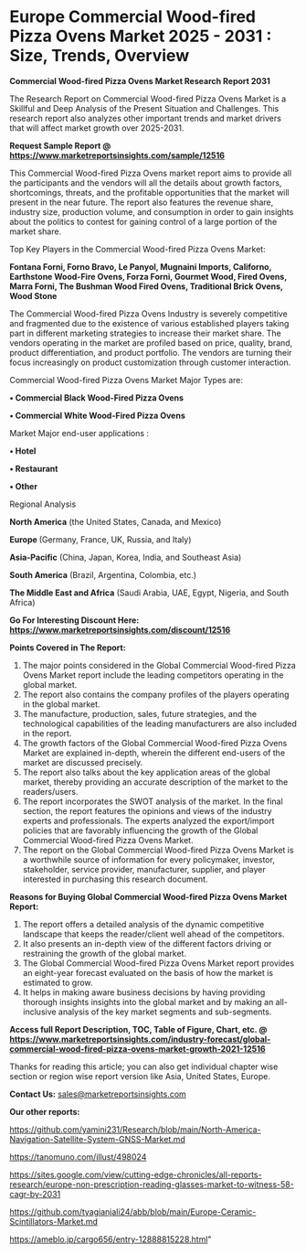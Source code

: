  # Europe Commercial Wood-fired Pizza Ovens Market 2025 - 2031 : Size, Trends, Overview

<strong>Commercial Wood-fired Pizza Ovens Market Research Report 2031</strong>

The Research Report on Commercial Wood-fired Pizza Ovens Market is a Skillful and Deep Analysis of the Present Situation and Challenges. This research report also analyzes other important trends and market drivers that will affect market growth over 2025-2031.

<strong>Request Sample Report @ <a href=https://www.marketreportsinsights.com/sample/12516>https://www.marketreportsinsights.com/sample/12516</a></strong>

This Commercial Wood-fired Pizza Ovens market report aims to provide all the participants and the vendors will all the details about growth factors, shortcomings, threats, and the profitable opportunities that the market will present in the near future. The report also features the revenue share, industry size, production volume, and consumption in order to gain insights about the politics to contest for gaining control of a large portion of the market share.

Top Key Players in the Commercial Wood-fired Pizza Ovens Market:

<strong>Fontana Forni, Forno Bravo, Le Panyol, Mugnaini Imports, Californo, Earthstone Wood-Fire Ovens, Forza Forni, Gourmet Wood, Fired Ovens, Marra Forni, The Bushman Wood Fired Ovens, Traditional Brick Ovens, Wood Stone</strong>

The Commercial Wood-fired Pizza Ovens Industry is severely competitive and fragmented due to the existence of various established players taking part in different marketing strategies to increase their market share. The vendors operating in the market are profiled based on price, quality, brand, product differentiation, and product portfolio. The vendors are turning their focus increasingly on product customization through customer interaction.

Commercial Wood-fired Pizza Ovens Market Major Types are:

<strong>• Commercial Black Wood-Fired Pizza Ovens

• Commercial White Wood-Fired Pizza Ovens</strong>

Market Major end-user applications :

<strong>• Hotel

• Restaurant

• Other</strong>

Regional Analysis

</u><strong><b>North America</b></strong> (the United States, Canada, and Mexico)

<strong><b>Europe </b></strong>(Germany, France, UK, Russia, and Italy)

<strong><b>Asia-Pacific</b></strong> (China, Japan, Korea, India, and Southeast Asia)

<strong><b>South America</b></strong> (Brazil, Argentina, Colombia, etc.)

<strong><b>The Middle East and Africa</b></strong> (Saudi Arabia, UAE, Egypt, Nigeria, and South Africa)

<strong>Go For Interesting Discount Here: <a href=https://www.marketreportsinsights.com/discount/12516>https://www.marketreportsinsights.com/discount/12516</a></strong>

<strong>Points Covered in The Report:</strong>
<ol>
  <li>The major points considered in the Global Commercial Wood-fired Pizza Ovens Market report include the leading competitors operating in the global market.</li>
  <li>The report also contains the company profiles of the players operating in the global market.</li>
  <li>The manufacture, production, sales, future strategies, and the technological capabilities of the leading manufacturers are also included in the report.</li>
  <li>The growth factors of the Global Commercial Wood-fired Pizza Ovens Market are explained in-depth, wherein the different end-users of the market are discussed precisely.</li>
  <li>The report also talks about the key application areas of the global market, thereby providing an accurate description of the market to the readers/users.</li>
  <li>The report incorporates the SWOT analysis of the market. In the final section, the report features the opinions and views of the industry experts and professionals. The experts analyzed the export/import policies that are favorably influencing the growth of the Global Commercial Wood-fired Pizza Ovens Market.</li>
  <li>The report on the Global Commercial Wood-fired Pizza Ovens Market is a worthwhile source of information for every policymaker, investor, stakeholder, service provider, manufacturer, supplier, and player interested in purchasing this research document.</li>
</ol>
<strong>Reasons for Buying Global Commercial Wood-fired Pizza Ovens Market Report:</strong>

<ol>
  <li>The report offers a detailed analysis of the dynamic competitive landscape that keeps the reader/client well ahead of the competitors.</li>
  <li>It also presents an in-depth view of the different factors driving or restraining the growth of the global market.</li>
  <li>The Global Commercial Wood-fired Pizza Ovens Market report provides an eight-year forecast evaluated on the basis of how the market is estimated to grow.</li>
  <li>It helps in making aware business decisions by having providing thorough insights insights into the global market and by making an all-inclusive analysis of the key market segments and sub-segments.</li>
</ol>
<strong>Access full Report Description, TOC, Table of Figure, Chart, etc. @ <a href=https://www.marketreportsinsights.com/industry-forecast/global-commercial-wood-fired-pizza-ovens-market-growth-2021-12516>https://www.marketreportsinsights.com/industry-forecast/global-commercial-wood-fired-pizza-ovens-market-growth-2021-12516</a></strong>


Thanks for reading this article; you can also get individual chapter wise section or region wise report version like Asia, United States, Europe.

<strong>Contact Us:</strong>
sales@marketreportsinsights.com

<strong>Our other reports:</strong>

<a href=https://github.com/yamini231/Research/blob/main/North-America-Navigation-Satellite-System-GNSS-Market.md>https://github.com/yamini231/Research/blob/main/North-America-Navigation-Satellite-System-GNSS-Market.md</a>

<a href=https://tanomuno.com/illust/498024>https://tanomuno.com/illust/498024</a>

<a href=https://sites.google.com/view/cutting-edge-chronicles/all-reports-research/europe-non-prescription-reading-glasses-market-to-witness-58-cagr-by-2031>https://sites.google.com/view/cutting-edge-chronicles/all-reports-research/europe-non-prescription-reading-glasses-market-to-witness-58-cagr-by-2031</a>

<a href=https://github.com/tyagianjali24/abb/blob/main/Europe-Ceramic-Scintillators-Market.md>https://github.com/tyagianjali24/abb/blob/main/Europe-Ceramic-Scintillators-Market.md</a>

<a href=https://ameblo.jp/cargo656/entry-12888815228.html>https://ameblo.jp/cargo656/entry-12888815228.html</a>"
